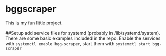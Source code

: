 # bggscraper
This is my fun little project.

##Setup
add service files for systemd (probably in /lib/systemd/system). There are some basic examples included in the repo.
Enable the services with `systemctl enable bgg-scraper`, start them with `systemctl start bgg-scraper`
